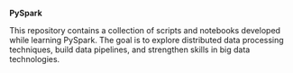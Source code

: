 **PySpark** 

This repository contains a collection of scripts and notebooks developed while learning PySpark. The goal is to explore distributed data processing techniques, build data pipelines, and strengthen skills in big data technologies.
